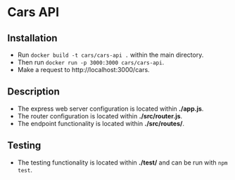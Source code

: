 # Cars API

## Installation

- Run `docker build -t cars/cars-api .` within the main directory.
- Then run `docker run -p 3000:3000 cars/cars-api`.
- Make a request to http://localhost:3000/cars.

## Description

- The express web server configuration is located within **./app.js**.
- The router configuration is located within **./src/router.js**.
- The endpoint functionality is located within **./src/routes/**.

## Testing

- The testing functionality is located within **./test/** and can be run with `npm test`.